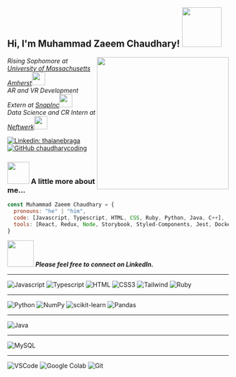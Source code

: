 <h2> Hi, I'm Muhammad Zaeem Chaudhary! <img src="https://i.giphy.com/media/v1.Y2lkPTc5MGI3NjExcnppdzI0bmt0cXY0NTQ5eDBqbTJkcm13N2NpeTcyOHl5M2w2b2VoNSZlcD12MV9pbnRlcm5hbF9naWZfYnlfaWQmY3Q9Zw/2bJWG8k0HAktq/giphy.gif" width=90"></h2>
<img align='right' src="https://i.giphy.com/media/v1.Y2lkPTc5MGI3NjExcGVncnVyNnY1NjlmNnFmc3ppYTF1cjhqc2k5MWlwa2JtYm4ycW1obCZlcD12MV9pbnRlcm5hbF9naWZfYnlfaWQmY3Q9Zw/Dh5q0sShxgp13DwrvG/giphy.gif" width="300">
<p><em>Rising Sophomore at <a href="https://www.umass.edu/">University of Massachusetts Amherst</a><img src="https://media.giphy.com/media/fYSnHlufseco8Fh93Z/giphy.gif" width="30"><br>AR and VR Development Extern at <a href="https://snap.com/enUS">SnapInc</a><img src="https://media.giphy.com/media/WUlplcMpOCEmTGBtBW/giphy.gif" width="30"><br>Data Science and CR Intern at <a href="https://www.neftwerk.com/">Neftwerk</a><img src="https://media.giphy.com/media/WUlplcMpOCEmTGBtBW/giphy.gif" width="30"></em></p>



[![Linkedin: thaianebraga](https://img.shields.io/badge/-ZaeemChaudhary-blue?style=flat-square&logo=Linkedin&logoColor=white&link=https://www.linkedin.com/in/thaianebraga/)](https://www.linkedin.com/in/zaeem-chaudhary/)
[![GitHub chaudharycoding](https://img.shields.io/badge/GitHub-chaudharycoding-blue?style=social)](https://github.com/chaudharycoding)


### <img src="https://media.giphy.com/media/VgCDAzcKvsR6OM0uWg/giphy.gif" width="50"> A little more about me...  

```javascript
const Muhammad Zaeem Chaudhary = {
  pronouns: "he" | "him",
  code: [Javascript, Typescript, HTML, CSS, Ruby, Python, Java, C++],
  tools: [React, Redux, Node, Storybook, Styled-Components, Jest, Docker],
}
```

<img src="https://media.giphy.com/media/LnQjpWaON8nhr21vNW/giphy.gif" width="60"> <em><b>Please feel free to connect on LinkedIn. </b><b></b></em>

---

![Javascript](https://img.shields.io/badge/Javascript-F0DB4F?style=for-the-badge&labelColor=black&logo=javascript&logoColor=F0DB4F)
![Typescript](https://img.shields.io/badge/Typescript-007acc?style=for-the-badge&labelColor=black&logo=typescript&logoColor=007acc)
![HTML](https://img.shields.io/badge/HTML5-E34F26?style=for-the-badge&logo=html5&logoColor=white)
![CSS3](https://img.shields.io/badge/CSS3-1572B6?style=for-the-badge&logo=css3&logoColor=white)
![Tailwind](https://img.shields.io/badge/Tailwind_CSS-092749?style=for-the-badge&logo=tailwindcss&logoColor=06B6D4&labelColor=000000)
![Ruby](https://img.shields.io/badge/Ruby-CC342D?style=for-the-badge&logo=ruby&logoColor=white)


--------------------------------------------
![Python](https://img.shields.io/badge/Python-3776AB?style=for-the-badge&logo=python&logoColor=white)
![NumPy](https://img.shields.io/badge/NumPy-013243?style=for-the-badge&logo=numpy&logoColor=white)
![scikit-learn](https://img.shields.io/badge/scikit--learn-F7931E?style=for-the-badge&logo=scikit-learn&logoColor=white)
![Pandas](https://img.shields.io/badge/Pandas-150458?style=for-the-badge&logo=pandas&logoColor=white)

--------------------------------------------
![Java](https://img.shields.io/badge/Java-007396?style=for-the-badge&logo=java&logoColor=white)

--------------------------------------------
![MySQL](https://img.shields.io/badge/MySQL-4479A1?style=for-the-badge&logo=mysql&logoColor=white)

--------------------------------------------

![VSCode](https://img.shields.io/badge/Visual_Studio-0078d7?style=for-the-badge&logo=visual%20studio&logoColor=white)
![Google Colab](https://img.shields.io/badge/Google%20Colab-F9AB00?style=for-the-badge&logo=google-colab&logoColor=white)
![Git](https://img.shields.io/badge/Git-F05032?style=for-the-badge&logo=git&logoColor=white)







